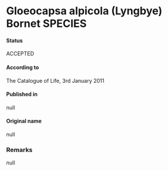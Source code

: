 Gloeocapsa alpicola (Lyngbye) Bornet SPECIES
=======

#### Status
ACCEPTED

#### According to
The Catalogue of Life, 3rd January 2011

#### Published in
null

#### Original name
null

### Remarks
null